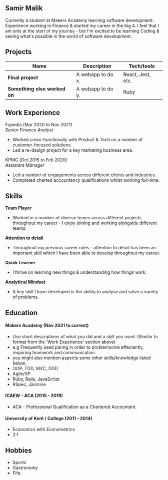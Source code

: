 ## Samir Malik 

Currently a student at Makers Academy learning software development. Experience working in Finance & started my career in the big 4. 
I feel that I am only at the start of my journey - but I'm excited to be learning Coding & seeing what's possible in the world of software development.

## Projects

| Name                         | Description       | Tech/tools        |
| ---------------------------- | ----------------- | ----------------- |
| **Final project**            | A webapp to do x. | React, Jest, etc. |
| **Something else worked on** | A webapp to do y. | Ruby              |

## Work Experience

Expedia (Mar 2020 to Nov 2021)  
*Senior Finance Analyst*

* Worked cross-functionally with Product & Tech on a number of customer-focused solutions.
* Led a re-design project for a key marketing business area. 

KPMG (Oct 2015 to Feb 2020)  
*Assistant Manager*

* Led a number of engagements across different clients and industries. 
* Completed charted accountancy qualifications whilst working full-time. 

## Skills

 **Team Player**

* Worked in a number of diverse teams across different projects throughout my career - I enjoy joining and working alongside different teams. 

**Attention to detail**

* Throughout my previous career roles - attention to detail has been an important skill which I have been able to develop throughout my career. 

**Quick Learner**

* I thrive on learning new things & understanding how things work.

**Analytical Mindset**

* A key skill I have developed is the ability to analyse and solve a variety of problems. 

## Education

#### Makers Academy (Nov 2021 to current)
- Use short descriptions of what you did and a skill you used. (Similar to format from the 'Work Experience' section above)
- e.g Frequently used paring in order to problemsolve effeciently, requiring teamwork and communication.
- you might also mention aspects some other skills/knowledge listed below: 
- OOP, TDD, MVC, DDD
- Agile/XP
- Ruby, Rails, JavaScript
- RSpec, Jasmine

#### ICAEW - ACA (2015 - 2019)

- ACA - Professional Qualification as a Chartered Accountant.

#### University of Kent / College (2011 - 2014)

- Economics with Econometrics 
- 2:1 

## Hobbies

- Sports
- Gastronomy
- Fifa
